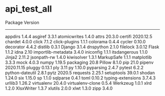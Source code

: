 # api_test_all
Package            Version
------------------ ----------
appdirs            1.4.4
asgiref            3.3.1
atomicwrites       1.4.0
attrs              20.3.0
certifi            2020.12.5
chardet            4.0.0
click              7.1.2
click-plugins      1.1.1
colorama           0.4.4
cycler             0.10.0
decorator          4.4.2
distlib            0.3.1
Django             3.1.4
dnspython          2.1.0
filelock           3.0.12
Flask              1.1.2
idna               2.10
importlib-metadata 3.4.0
iniconfig          1.1.1
itsdangerous       1.1.0
Jinja2             2.11.2
jsonpath-rw        1.4.0
kiwisolver         1.3.1
MarkupSafe         1.1.1
matplotlib         3.3.3
mock               4.0.3
numpy              1.19.5
packaging          20.8
Pillow             8.1.0
pip                21.0
pipenv             2020.11.15
pluggy             0.13.1
ply                3.11
py                 1.10.0
pyparsing          2.4.7
pytest             6.2.2
python-dateutil    2.8.1
pytz               2020.5
requests           2.25.1
setuptools         39.0.1
shodan             1.24.0
six                1.15.0
sp                 1.1.0
sqlparse           0.4.1
toml               0.10.2
typing-extensions  3.7.4.3
urllib3            1.26.2
virtualenv         20.4.0
virtualenv-clone   0.5.4
Werkzeug           1.0.1
xlrd               1.2.0
XlsxWriter         1.3.7
xlutils            2.0.0
xlwt               1.3.0
zipp               3.4.0
